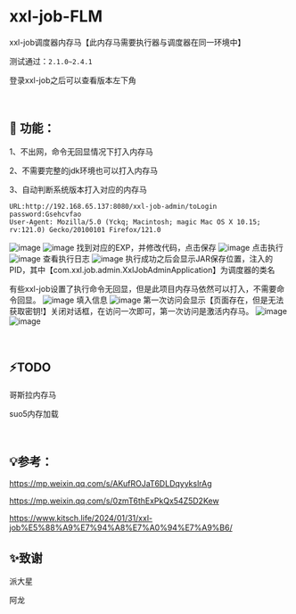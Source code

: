 # xxl-job-FLM
xxl-job调度器内存马【此内存马需要执行器与调度器在同一环境中】

测试通过：`2.1.0~2.4.1`

登录xxl-job之后可以查看版本左下角

<br>

## 🚀 功能：

1、不出网，命令无回显情况下打入内存马

2、不需要完整的jdk环境也可以打入内存马

3、自动判断系统版本打入对应的内存马


```
URL:http://192.168.65.137:8080/xxl-job-admin/toLogin
password:Gsehcvfao
User-Agent: Mozilla/5.0 (Yckq; Macintosh; magic Mac OS X 10.15; rv:121.0) Gecko/20100101 Firefox/121.0
```

![image](https://github.com/user-attachments/assets/93ac75d2-4156-4a12-a4ce-1d41dbded1ed)
![image](https://github.com/user-attachments/assets/22767cce-d475-4bd7-b030-8424934a107b)
找到对应的EXP，并修改代码，点击保存
![image](https://github.com/user-attachments/assets/b56f5dc8-7012-411c-aac2-7863da2cf871)
点击执行
![image](https://github.com/user-attachments/assets/8d42d814-8bf6-4615-9959-8b90359d1d76)
查看执行日志
![image](https://github.com/user-attachments/assets/3c4f4224-648b-4c3e-b997-56317dd1f5a6)
执行成功之后会显示JAR保存位置，注入的PID，其中【com.xxl.job.admin.XxlJobAdminApplication】为调度器的类名

有些xxl-job设置了执行命令无回显，但是此项目内存马依然可以打入，不需要命令回显。
![image](https://github.com/user-attachments/assets/c7b3d55b-f2f1-4210-adf6-8e49480719f0)
填入信息
![image](https://github.com/user-attachments/assets/aa594706-35f7-4bce-8a90-4d4b50955c2e)
第一次访问会显示【页面存在，但是无法获取密钥!】关闭对话框，在访问一次即可，第一次访问是激活内存马。
![image](https://github.com/user-attachments/assets/a79728ba-5e56-4052-839d-8d51e6e6545d)
![image](https://github.com/user-attachments/assets/76482632-02eb-4a7a-acda-0454e3b05cb8)

<br>

## ⚡TODO
哥斯拉内存马

suo5内存加载

<br>

## 💡参考：
https://mp.weixin.qq.com/s/AKufROJaT6DLDqyykslrAg

https://mp.weixin.qq.com/s/0zmT6thExPkQx54Z5D2Kew

https://www.kitsch.life/2024/01/31/xxl-job%E5%88%A9%E7%94%A8%E7%A0%94%E7%A9%B6/


## ✨致谢
派大星

阿龙
